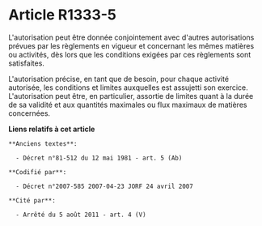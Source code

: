 # Article R1333-5

L'autorisation peut être donnée conjointement avec d'autres autorisations prévues par les règlements en vigueur et concernant
les mêmes matières ou activités, dès lors que les conditions exigées par ces règlements sont satisfaites.

L'autorisation précise, en tant que de besoin, pour chaque activité autorisée, les conditions et limites auxquelles est
assujetti son exercice. L'autorisation peut être, en particulier, assortie de limites quant à la durée de sa validité et aux
quantités maximales ou flux maximaux de matières concernées.

**Liens relatifs à cet article**

	**Anciens textes**:

	  - Décret n°81-512 du 12 mai 1981 - art. 5 (Ab)

	**Codifié par**:

	  - Décret n°2007-585 2007-04-23 JORF 24 avril 2007

	**Cité par**:

	  - Arrêté du 5 août 2011 - art. 4 (V)
